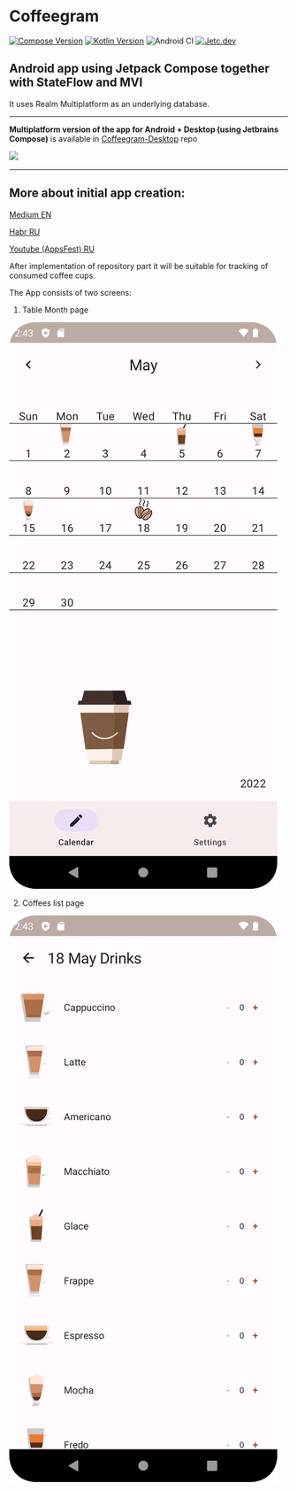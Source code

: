 # Coffeegram

[![Compose Version](https://img.shields.io/badge/Jetpack%20Compose-1.1.0--alpha05-yellow)](https://developer.android.com/jetpack/compose)
[![Kotlin Version](https://img.shields.io/badge/Kotlin-1.5.30-blue.svg)](https://kotlinlang.org)
![Android CI](https://github.com/phansier/Coffeegram/workflows/Android%20CI/badge.svg?branch=master)
[![Jetc.dev](https://img.shields.io/badge/jetc.dev-25-blue)](https://jetc.dev/issues/025.html)

## Android app using Jetpack Compose together with StateFlow and MVI

It uses Realm Multiplatform as an underlying database.

---

**Multiplatform version of the app for Android + Desktop (using Jetbrains Compose)** is available in [Coffeegram-Desktop](https://github.com/phansier/Coffeegram-Desktop) repo

![](https://github.com/phansier/Coffeegram-Desktop/blob/desktop/images/desktop.png)

---


## More about initial app creation:

[Medium EN](https://proandroiddev.com/change-my-mind-or-android-development-transformation-to-jetpack-compose-coroutines-e719a342cc52)

[Habr RU](https://habr.com/ru/company/kaspersky/blog/513364/)

[Youtube (AppsFest) RU](https://youtu.be/CuCV-SGUuCQ/)

After implementation of repository part it will be suitable for tracking of consumed coffee cups.

The App consists of two screens:
1) Table Month page

![](images/month_table.png)

2) Coffees list page

![](images/coffee_list.png)

